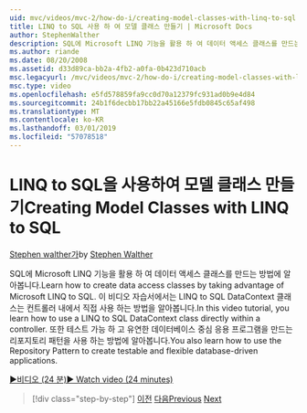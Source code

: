 ```yaml
---
uid: mvc/videos/mvc-2/how-do-i/creating-model-classes-with-linq-to-sql
title: LINQ to SQL 사용 하 여 모델 클래스 만들기 | Microsoft Docs
author: StephenWalther
description: SQL에 Microsoft LINQ 기능을 활용 하 여 데이터 액세스 클래스를 만드는 방법에 알아봅니다. 이 비디오 자습서에서는 LINQ to SQL DataContext를 사용 하는 방법 알아보기...
ms.author: riande
ms.date: 08/20/2008
ms.assetid: d33d89ca-bb2a-4fb2-a0fa-0b423d710acb
msc.legacyurl: /mvc/videos/mvc-2/how-do-i/creating-model-classes-with-linq-to-sql
msc.type: video
ms.openlocfilehash: e5fd578859fa9cc0d70a12379fc931ad0b9e4d84
ms.sourcegitcommit: 24b1f6decbb17bb22a45166e5fdb0845c65af498
ms.translationtype: MT
ms.contentlocale: ko-KR
ms.lasthandoff: 03/01/2019
ms.locfileid: "57078518"
---
```

<a name="creating-model-classes-with-linq-to-sql"></a><span data-ttu-id="7626a-104">LINQ to SQL을 사용하여 모델 클래스 만들기</span><span class="sxs-lookup"><span data-stu-id="7626a-104">Creating Model Classes with LINQ to SQL</span></span>
====================
<span data-ttu-id="7626a-105">[Stephen walther가](https://github.com/StephenWalther)</span><span class="sxs-lookup"><span data-stu-id="7626a-105">by [Stephen Walther](https://github.com/StephenWalther)</span></span>

<span data-ttu-id="7626a-106">SQL에 Microsoft LINQ 기능을 활용 하 여 데이터 액세스 클래스를 만드는 방법에 알아봅니다.</span><span class="sxs-lookup"><span data-stu-id="7626a-106">Learn how to create data access classes by taking advantage of Microsoft LINQ to SQL.</span></span> <span data-ttu-id="7626a-107">이 비디오 자습서에서는 LINQ to SQL DataContext 클래스는 컨트롤러 내에서 직접 사용 하는 방법을 알아봅니다.</span><span class="sxs-lookup"><span data-stu-id="7626a-107">In this video tutorial, you learn how to use a LINQ to SQL DataContext class directly within a controller.</span></span> <span data-ttu-id="7626a-108">또한 테스트 가능 하 고 유연한 데이터베이스 중심 응용 프로그램을 만드는 리포지토리 패턴을 사용 하는 방법에 알아봅니다.</span><span class="sxs-lookup"><span data-stu-id="7626a-108">You also learn how to use the Repository Pattern to create testable and flexible database-driven applications.</span></span>

[<span data-ttu-id="7626a-109">&#9654;비디오 (24 분)</span><span class="sxs-lookup"><span data-stu-id="7626a-109">&#9654; Watch video (24 minutes)</span></span>](https://channel9.msdn.com/Blogs/ASP-NET-Site-Videos/creating-model-classes-with-linq-to-sql)

> [!div class="step-by-step"]
> <span data-ttu-id="7626a-110">[이전](creating-custom-html-helpers.md)
> [다음](displaying-a-table-of-database-data.md)</span><span class="sxs-lookup"><span data-stu-id="7626a-110">[Previous](creating-custom-html-helpers.md)
[Next](displaying-a-table-of-database-data.md)</span></span>
